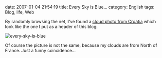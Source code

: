 date: 2007-01-04 21:54:19
title: Every Sky is Blue...
category: English
tags: Blog, life, Web

By randomly browsing the net, I've found a [cloud photo from Croatia](http://tallecreative.com/designmudd/2005/06/13/croatia-pics/) which look like the one I put as a header of this blog.

![every-sky-is-blue](/static/uploads/2007/01/every-sky-is-blue.png)

Of course the picture is not the same, because my clouds are from North of France. Just a funny coincidence...
